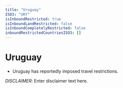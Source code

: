 ```yaml
---
title: "Uruguay"
ISO3: "URY"
isInboundRestricted: true
isInboundLandRestricted: false
isInboundCompletelyRestricted: false
inboundRestrictedCountriesISO3: []
---
```


# Uruguay

* Uruguay has reportedly imposed travel restrictions.

*DISCLAIMER*: Enter disclaimer text here.
